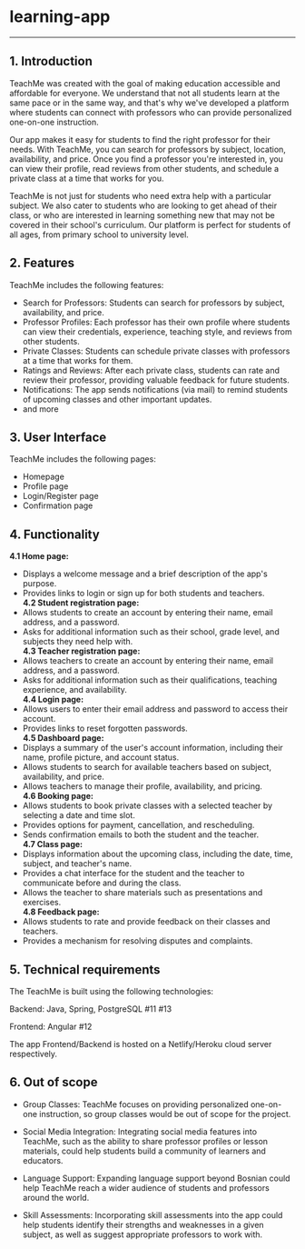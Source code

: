 # learning-app
---
## 1. Introduction

TeachMe was created with the goal of making education accessible and affordable for everyone. We understand that not all students learn at the same pace or in the same way, and that's why we've developed a platform where students can connect with professors who can provide personalized one-on-one instruction.

Our app makes it easy for students to find the right professor for their needs. With TeachMe, you can search for professors by subject, location, availability, and price. Once you find a professor you're interested in, you can view their profile, read reviews from other students, and schedule a private class at a time that works for you.

TeachMe is not just for students who need extra help with a particular subject. We also cater to students who are looking to get ahead of their class, or who are interested in learning something new that may not be covered in their school's curriculum. Our platform is perfect for students of all ages, from primary school to university level.

## 2. Features

TeachMe includes the following features:

- Search for Professors: Students can search for professors by subject, availability, and price.
- Professor Profiles: Each professor has their own profile where students can view their credentials, experience, teaching style, and reviews from other students.
- Private Classes: Students can schedule private classes with professors at a time that works for them.
- Ratings and Reviews: After each private class, students can rate and review their professor, providing valuable feedback for future students.
- Notifications: The app sends notifications (via mail) to remind students of upcoming classes and other important updates.
- and more

## 3. User Interface
TeachMe includes the following pages:
- Homepage
- Profile page
- Login/Register page
- Confirmation page


## 4. Functionality

**4.1 Home page:**    
- Displays a welcome message and a brief description of the app's purpose.  
- Provides links to login or sign up for both students and teachers.    
**4.2 Student registration page:**    
- Allows students to create an account by entering their name, email address, and a password.  
- Asks for additional information such as their school, grade level, and subjects they need help with.  
**4.3 Teacher registration page:**    
- Allows teachers to create an account by entering their name, email address, and a password.  
- Asks for additional information such as their qualifications, teaching experience, and availability.  
**4.4 Login page:**    
- Allows users to enter their email address and password to access their account.  
- Provides links to reset forgotten passwords.  
**4.5 Dashboard page:**    
- Displays a summary of the user's account information, including their name, profile picture, and account status.  
- Allows students to search for available teachers based on subject, availability, and price.  
- Allows teachers to manage their profile, availability, and pricing.  
**4.6 Booking page:**   
- Allows students to book private classes with a selected teacher by selecting a date and time slot.  
- Provides options for payment, cancellation, and rescheduling.  
- Sends confirmation emails to both the student and the teacher.  
**4.7 Class page:**    
- Displays information about the upcoming class, including the date, time, subject, and teacher's name.  
- Provides a chat interface for the student and the teacher to communicate before and during the class.  
- Allows the teacher to share materials such as presentations and exercises.  
**4.8 Feedback page:**   
- Allows students to rate and provide feedback on their classes and teachers.  
- Provides a mechanism for resolving disputes and complaints.  
  
   
  

## 5. Technical requirements

The TeachMe is built using the following technologies:

Backend: Java, Spring, PostgreSQL #11 #13


Frontend: Angular #12


The app Frontend/Backend is hosted on a Netlify/Heroku cloud server respectively.



## 6. Out of scope

- Group Classes: TeachMe focuses on providing personalized one-on-one instruction, so group classes would be out of scope for the project.

- Social Media Integration: Integrating social media features into TeachMe, such as the ability to share professor profiles or lesson materials, could help students build a community of learners and educators.

- Language Support: Expanding language support beyond Bosnian could help TeachMe reach a wider audience of students and professors around the world.

- Skill Assessments: Incorporating skill assessments into the app could help students identify their strengths and weaknesses in a given subject, as well as suggest appropriate professors to work with.
